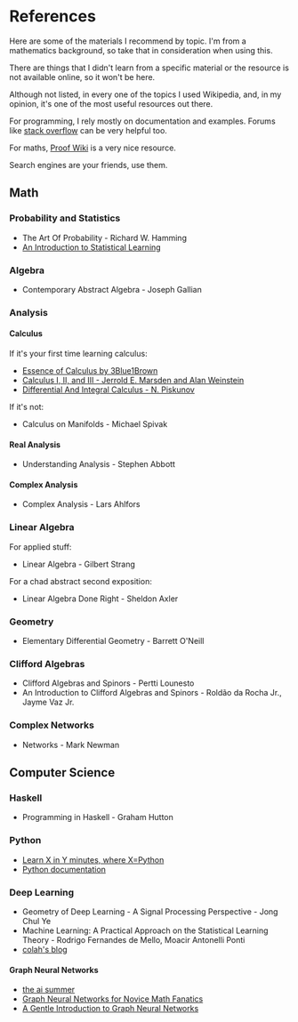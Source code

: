 # References

Here are some of the materials I recommend by topic. I'm from a mathematics background, so take that in consideration when using this. 

There are things that I didn't learn from a specific material or the resource is not available online, so it won't be here. 

Although not listed, in every one of the topics I used Wikipedia, and, in my opinion, it's one of the most useful resources out there.

For programming, I rely mostly on documentation and examples. Forums like 
[stack overflow](https://stackoverflow.com/) can be very helpful too.

For maths, [Proof Wiki](https://proofwiki.org/) is a very nice resource.

Search engines are your friends, use them.

## Math

### Probability and Statistics

- The Art Of Probability - Richard W. Hamming
- [An Introduction to Statistical Learning](https://www.statlearning.com/)
  
### Algebra

- Contemporary Abstract Algebra - Joseph Gallian

### Analysis

#### Calculus

If it's your first time learning calculus:

- [Essence of Calculus by 3Blue1Brown](https://youtube.com/playlist?list=PL0-GT3co4r2wlh6UHTUeQsrf3mlS2lk6x)
- [Calculus I, II, and III - Jerrold E. Marsden and Alan Weinstein](https://www.cds.caltech.edu/~marsden/volume/Calculus/)
- [Differential And Integral Calculus - N. Piskunov](https://archive.org/details/n.-piskunov-differential-and-integral-calculus-mir-1969/mode/2up)

If it's not:

- Calculus on Manifolds - Michael Spivak

#### Real Analysis

- Understanding Analysis - Stephen Abbott

#### Complex Analysis

- Complex Analysis - Lars Ahlfors


### Linear Algebra

For applied stuff:

- Linear Algebra - Gilbert Strang

For a chad abstract second exposition:

- Linear Algebra Done Right - Sheldon Axler

### Geometry

- Elementary Differential Geometry - Barrett O'Neill

### Clifford Algebras

- Clifford Algebras and Spinors - Pertti Lounesto
- An Introduction to Clifford Algebras and Spinors - Roldão da Rocha Jr., Jayme Vaz Jr.

### Complex Networks 

- Networks - Mark Newman

## Computer Science

### Haskell

- Programming in Haskell - Graham Hutton

### Python

- [Learn X in Y minutes, where X=Python](https://learnxinyminutes.com/docs/python/)
- [Python documentation](https://docs.python.org/3/)

### Deep Learning

- Geometry of Deep Learning - A Signal Processing Perspective - Jong Chul Ye
- Machine Learning: A Practical Approach on the Statistical Learning Theory - Rodrigo Fernandes de Mello, Moacir Antonelli Ponti
- [colah's blog](https://colah.github.io/)

#### Graph Neural Networks

- [the ai summer](https://theaisummer.com/graph-convolutional-networks/)
- [Graph Neural Networks for Novice Math Fanatics](https://rish16.notion.site/Graph-Neural-Networks-for-Novice-Math-Fanatics-c51b922a595b4efd8647788475461d57)
- [A Gentle Introduction to Graph Neural Networks](https://distill.pub/2021/gnn-intro/)
